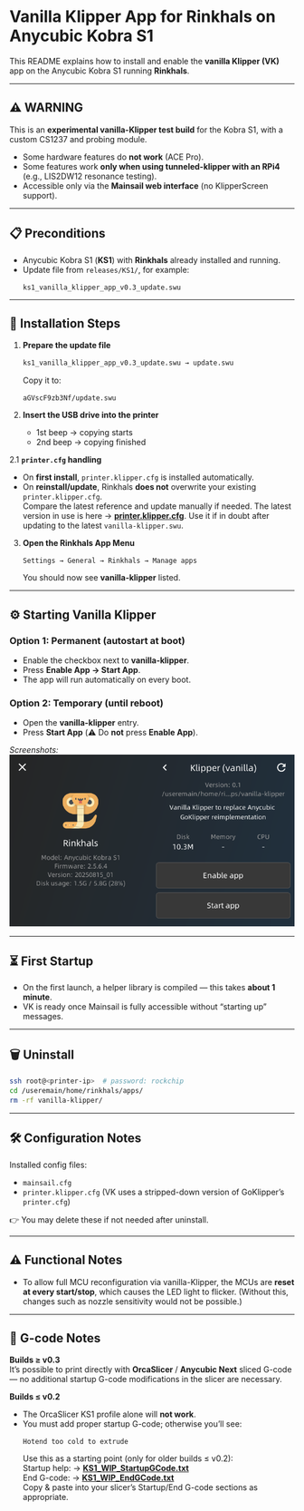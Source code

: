 # Vanilla Klipper App for Rinkhals on Anycubic Kobra S1

This README explains how to install and enable the **vanilla Klipper (VK)** app on the Anycubic Kobra S1 running **Rinkhals**.

---

## ⚠️ WARNING

This is an **experimental vanilla-Klipper test build** for the Kobra S1, with a custom CS1237 and probing module.

- Some hardware features do **not work** (ACE Pro).  
- Some features work **only when using tunneled-klipper with an RPi4** (e.g., LIS2DW12 resonance testing).  
- Accessible only via the **Mainsail web interface** (no KlipperScreen support).  

---

## 📋 Preconditions

- Anycubic Kobra S1 (**KS1**) with **Rinkhals** already installed and running.  
- Update file from `releases/KS1/`, for example:
  ```
  ks1_vanilla_klipper_app_v0.3_update.swu
  ```

---

## 🚀 Installation Steps

1. **Prepare the update file**
   ```bash
   ks1_vanilla_klipper_app_v0.3_update.swu → update.swu
   ```
   Copy it to:
   ```
   aGVscF9zb3Nf/update.swu
   ```

2. **Insert the USB drive into the printer**
   - 1st beep → copying starts  
   - 2nd beep → copying finished  

2.1 **`printer.cfg` handling**
   - On **first install**, `printer.klipper.cfg` is installed automatically.  
   - On **reinstall/update**, Rinkhals **does not** overwrite your existing `printer.klipper.cfg`.  
     Compare the latest reference and update manually if needed. The latest version in use is here → **[printer.klipper.cfg](releases/KS1/printer.klipper.cfg)**. Use it if in doubt after updating to the latest `vanilla-klipper.swu`.

3. **Open the Rinkhals App Menu**
   ```
   Settings → General → Rinkhals → Manage apps
   ```
   You should now see **vanilla-klipper** listed.

---

## ⚙️ Starting Vanilla Klipper

### Option 1: Permanent (autostart at boot)
- Enable the checkbox next to **vanilla-klipper**.  
- Press **Enable App → Start App**.  
- The app will run automatically on every boot.

### Option 2: Temporary (until reboot)
- Open the **vanilla-klipper** entry.  
- Press **Start App** (⚠️ Do **not** press **Enable App**).  

_Screenshots:_  
![enable start app](images/4_rinkhals_manage_apps_enable_start_app.png)

---

## ⏳ First Startup

- On the first launch, a helper library is compiled — this takes **about 1 minute**.  
- VK is ready once Mainsail is fully accessible without “starting up” messages.

---

## 🗑️ Uninstall

```bash
ssh root@<printer-ip>  # password: rockchip
cd /useremain/home/rinkhals/apps/
rm -rf vanilla-klipper/
```

---

## 🛠️ Configuration Notes

Installed config files:
- `mainsail.cfg`
- `printer.klipper.cfg` (VK uses a stripped-down version of GoKlipper’s `printer.cfg`)

👉 You may delete these if not needed after uninstall.

---

## ⚠️ Functional Notes

- To allow full MCU reconfiguration via vanilla-Klipper, the MCUs are **reset at every start/stop**, which causes the LED light to flicker. (Without this, changes such as nozzle sensitivity would not be possible.)

---

## 🧾 G-code Notes

**Builds ≥ v0.3**  
It’s possible to print directly with **OrcaSlicer** / **Anycubic Next** sliced G-code — no additional startup G-code modifications in the slicer are necessary.

**Builds ≤ v0.2**  
- The OrcaSlicer KS1 profile alone will **not work**.  
- You must add proper startup G-code; otherwise you’ll see:
  ```
  Hotend too cold to extrude
  ```
  Use this as a starting point (only for older builds ≤ v0.2):  
  Startup help: → **[KS1_WIP_StartupGCode.txt](releases/KS1/KS1_WIP_StartupGCode.txt)**  
  End G-code: → **[KS1_WIP_EndGCode.txt](releases/KS1/KS1_WIP_EndGCode.txt)**  
  Copy & paste into your slicer’s Startup/End G-code sections as appropriate.